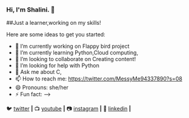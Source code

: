 ### Hi, I'm Shalini. 👋

##Just a learner,working on my skills!



Here are some ideas to get you started:

- 🔭 I’m currently working on Flappy bird project
- 🌱 I’m currently learning Python,Cloud computing,
- 👯 I’m looking to collaborate on Creating content!
- 🤔 I’m looking for help with Python
- 💬 Ask me about C, 
- 📫 How to reach me: https://twitter.com/MessyMe94337890?s=08
- 😄 Pronouns: she/her
- ⚡ Fun fact: 
-->

🐦 [twitter][twitter] **|** 
📺 [youtube][youtube] **|** 
📷 [instagram][instagram] **|** 
👔 [linkedin][linkedin] **|**


[twitter]:https://twitter.com/MessyMe94337890?s=08
[youtube]: https://youtu.be/dOJqw1kMNqc
[instagram]:https://instagram.com/thatmessygirl__?igshid=j5yfc7ba0nyz
[linkedin]:https://www.linkedin.com/in/shalini-kumari-8a93551b4

